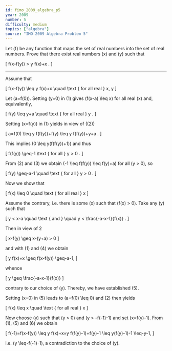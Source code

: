 ```yaml
---
id: fimo_2009_algebra_p5
year: 2009
number: 5
difficulty: medium
topics: ["algebra"]
source: "IMO 2009 Algebra Problem 5"
---
```


Let \(f\) be any function that maps the set of real numbers into the set of real numbers. Prove that there exist real numbers \(x\) and \(y\) such that

\[
f(x-f(y)) > y f(x)+x .
\]

---
Assume that

\[
f(x-f(y)) \leq y f(x)+x \quad \text { for all real } x, y
\]

Let \(a=f(0)\). Setting \(y=0\) in (1) gives \(f(x-a) \leq x\) for all real \(x\) and, equivalently,

\[
f(y) \leq y+a \quad \text { for all real } y .
\]

Setting \(x=f(y)\) in (1) yields in view of \((2)\)

\[
a=f(0) \leq y f(f(y))+f(y) \leq y f(f(y))+y+a .
\]

This implies \(0 \leq y(f(f(y))+1)\) and thus

\[
f(f(y)) \geq-1 \text { for all } y > 0 .
\]

From (2) and (3) we obtain \(-1 \leq f(f(y)) \leq f(y)+a\) for all \(y > 0\), so

\[
f(y) \geq-a-1 \quad \text { for all } y > 0 .
\]

Now we show that

\[
f(x) \leq 0 \quad \text { for all real } x
\]

Assume the contrary, i.e. there is some \(x\) such that \(f(x) > 0\). Take any \(y\) such that

\[
y < x-a \quad \text { and } \quad y < \frac{-a-x-1}{f(x)} .
\]

Then in view of 2

\[
x-f(y) \geq x-(y+a) > 0
\]

and with (1) and (4) we obtain

\[
y f(x)+x \geq f(x-f(y)) \geq-a-1,
\]

whence

\[
y \geq \frac{-a-x-1}{f(x)}
\]

contrary to our choice of \(y\). Thereby, we have established (5).

Setting \(x=0\) in (5) leads to \(a=f(0) \leq 0\) and (2) then yields

\[
f(x) \leq x \quad \text { for all real } x
\]

Now choose \(y\) such that \(y > 0\) and \(y > -f(-1)-1\) and set \(x=f(y)-1\). From (1), (5) and (6) we obtain

\[
f(-1)=f(x-f(y)) \leq y f(x)+x=y f(f(y)-1)+f(y)-1 \leq y(f(y)-1)-1 \leq-y-1,
\]

i.e. \(y \leq-f(-1)-1\), a contradiction to the choice of \(y\).
